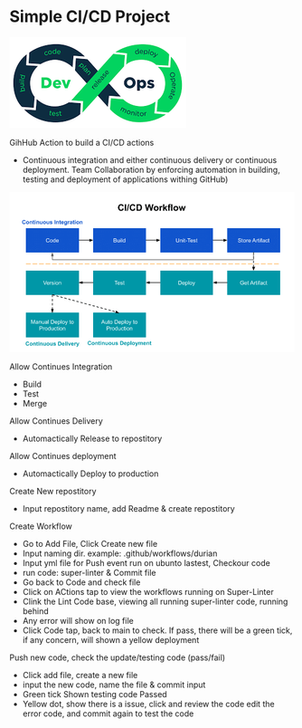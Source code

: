 # Simple CI/CD Project


![devOps](devOps.png)




GihHub Action to build a CI/CD actions
* Continuous integration and either continuous delivery or continuous deployment. Team Collaboration by enforcing automation in building, testing and deployment of applications withing GitHub)



![CI_CD_worflow](CI_CD_worflow.png)




Allow Continues Integration 

* Build 
* Test
* Merge

Allow Continues Delivery

* Automactically Release to repostitory 

Allow Continues deployment 

* Automactically Deploy to production

Create New repostitory

* Input repostitory name, add Readme & create repostitory

Create Workflow

* Go to Add File, Click Create new file
* Input  naming dir. example:  .github/workflows/durian
* Input yml file for Push event run on ubunto lastest, Checkour code
* run code: super-linter & Commit file
* Go back to Code and check file 
* Click on ACtions tap to view the workflows running on Super-Linter
* Clink the Lint Code base, viewing all running super-linter code, running behind
* Any error will show on log file
* Click Code tap, back to main to check. If pass, there will be a green tick, if any concern, will shown a yellow deployment

Push new code, check the update/testing code (pass/fail)

* Click add file, create a new file
* input the new code, name the file & commit input
* Green tick Shown testing code Passed
* Yellow dot, show there is a issue, click and review the code edit the error code, and commit again to test the code












